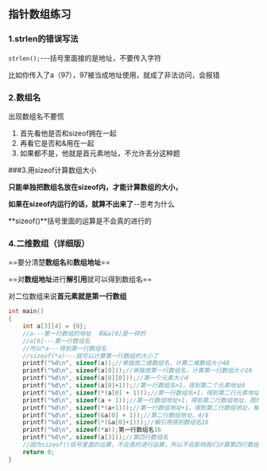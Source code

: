 ## 指针数组练习

### 1.strlen的错误写法

`strlen();`---括号里面接的是地址，不要传入字符

比如你传入了a（97），97被当成地址使用，就成了非法访问，会报错

### 2.数组名

出现数组名不要慌

1. 首先看他是否和sizeof拥在一起
2. 再看它是否和&用在一起
3. 如果都不是，他就是首元素地址，不允许丢分这种题

###3.用sizeof计算数组大小

**只能单独把数组名放在sizeof内，才能计算数组的大小，**

**如果在sizeof内运行的话，就算不出来了**--思考为什么

**sizeof()**括号里面的运算是不会真的进行的

### 4.二维数组（详细版）

==要分清楚**数组名**和**数组地址**==

==对**数组地址**进行**解引用**就可以得到数组名==

对二位数组来说**首元素就是第一行数组**

```c
int main()
{
    int a[3][4] = {0};
    //a---第一行数组的地址  和&a[0]是一样的
    //a[0]---第一行数组名
    //所以*a---得到第一行数组名
    //sizeof(*a)---就可以计算第一行数组的大小了
    printf("%d\n", sizeof(a));//单独放二维数组名，计算二维数组大小48
	printf("%d\n", sizeof(a[0]));//单独放第一行数组名，计算第一行数组大小16
	printf("%d\n", sizeof(a[0][0]));//第一个元素大小4
	printf("%d\n", sizeof(a[0]+1));//第一行数组名+1，得到第二个元素地址4
	printf("%d\n", sizeof(*(a[0] + 1)));//第一行数组名+1，得到第二行元素地址，解引用得到第二个元素4
	printf("%d\n", sizeof(a + 1));//第一行数组地址+1，得到第二行数组地址，既然是地址，答案4/8（注意不是sizeof里面放的不是第二行数组名，所以计算的不是第二行数组的大小）
	printf("%d\n", sizeof(*(a+1)));//第一行数组地址+1，得到第二行数组地址，解引用得到第二行数组名，单独放在sizeof中，得到第二行数组的大小16
	printf("%d\n", sizeof(&a[0] + 1));//第二行数组地址，4/8
	printf("%d\n", sizeof(*(&a[0]+1)));//解引用得到数组名16
	printf("%d\n", sizeof(*a));第一行数组名16
	printf("%d\n", sizeof(a[3]));//第四行数组名
	//因为sizeof()括号里面的运算，不会真的进行运算，所以不会影响我们计算第四行数组大小
    return 0;
}
```



